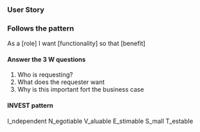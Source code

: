 
### User Story

### Follows the pattern

 As a [role]
 I want [functionality]
 so that [benefit]

#### Answer the 3 W questions
1. Who is requesting?
2. What does the requester want
3. Why is this important fort the business case

#### INVEST pattern
I_ndependent
N_egotiable
V_aluable
E_stimable
S_mall 
T_estable

